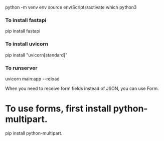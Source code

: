 python -m venv env
source env/Scripts/activate
which python3

### To install fastapi
pip install fastapi

### To install uvicorn
pip install "uvicorn[standard]"

### To runserver
uvicorn main:app --reload

When you need to receive form fields instead of JSON, you can use Form.
# To use forms, first install python-multipart.
pip install python-multipart.